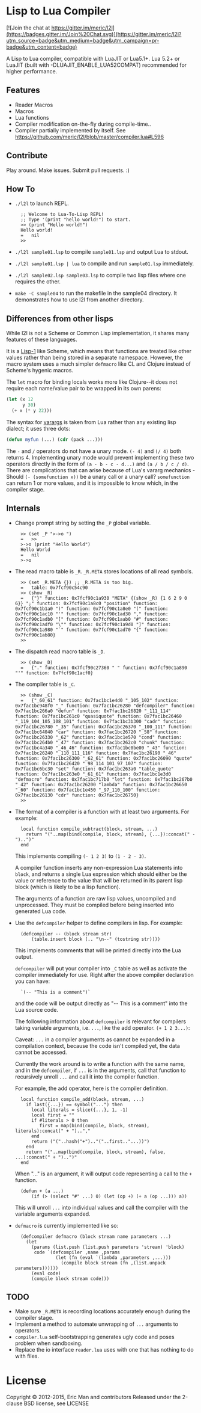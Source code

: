 Lisp to Lua Compiler
====================

[![Join the chat at https://gitter.im/meric/l2l](https://badges.gitter.im/Join%20Chat.svg)](https://gitter.im/meric/l2l?utm_source=badge&utm_medium=badge&utm_campaign=pr-badge&utm_content=badge)

A Lisp to Lua compiler, compatible with LuaJIT or Lua5.1+. Lua 5.2+ or 
LuaJIT (built with -DLUAJIT_ENABLE_LUA52COMPAT) recommended for higher
performance.


Features
-----------
* Reader Macros
* Macros
* Lua functions
* Compiler modification on-the-fly during compile-time..
* Compiler partially implemented by itself. See https://github.com/meric/l2l/blob/master/compiler.lua#L596


Contribute
----------
Play around. Make issues. Submit pull requests. :)


How To
------

* `./l2l` to launch REPL.

        ;; Welcome to Lua-To-Lisp REPL!
        ;; Type '(print "hello world!") to start.
        >> (print "Hello world!")
        Hello world!
        =   nil
        >> 

* `./l2l sample01.lsp` to compile `sample01.lsp` and output Lua to stdout.
* `./l2l sample01.lsp | lua` to compile and run `sample01.lsp` immediately.
* `./l2l sample02.lsp sample03.lsp` to compile two lisp files where one 
    requires the other.
* `make -C sample04` to run the makefile in the sample04 directory. It
   demonstrates how to use l2l from another directory.

Differences from other lisps
----------------------------

While l2l is not a Scheme or Common Lisp implementation, it shares
many features of these languages.

It is a [Lisp-1](https://hornbeck.wordpress.com/2009/07/05/lisp-1-vs-lisp-2/)
like Scheme, which means that functions are treated like other values
rather than being stored in a separate namespace. However, the macro
system uses a much simpler `defmacro` like CL and Clojure instead of
Scheme's hygenic macros.

The `let` macro for binding locals works more like Clojure--it does
not require each name/value pair to be wrapped in its own parens:

```lisp
(let (x 12
      y 30)
  (+ x (* y 22)))
```

The syntax for [varargs](https://en.wikipedia.org/wiki/Variadic_function)
is taken from Lua rather than any existing lisp dialect; it uses three dots:

```lisp
(defun myfun (...) (cdr (pack ...)))
```

The `-` and `/` operators do not have a unary mode. `(- 4)` and `(/ 4)` both
returns 4. Implementing unary mode would prevent implementing these two
operators directly in the form of `(a - b - c - d...)` and `(a / b / c / d)`.
There are complications that can arise because of Lua's vararg mechanics - 
Should `(- (somefunction x))` be a unary call or a unary call? `somefunction`
can return 1 or more values, and it is impossible to know which, in the 
compiler stage.

Internals
---------

* Change prompt string by setting the `_P` global variable.

        >> (set _P ">->o ")
        =   >> 
        >->o (print "Hello World")
        Hello World
        =   nil
        >->o 

* The read macro table is `_R`. `_R.META` stores locations of all read symbols.

        >> (set _R.META {}) ;; _R.META is too big.
        =   table: 0x7fcf90c54c90
        >> (show _R)
        =   {"}" function: 0x7fcf90c1a930 "META" {(show _R) {1 6 2 9 0 6}} ";" function: 0x7fcf90c1a8c0 "position" function: 0x7fcf90c1b1a0 ")" function: 0x7fcf90c1a8e0 "(" function: 0x7fcf90c1ac10 "'" function: 0x7fcf90c1ad30 "," function: 0x7fcf90c1adb0 "[" function: 0x7fcf90c1aab0 "#" function: 0x7fcf90c1adf0 "\"" function: 0x7fcf90c1a9d0 "]" function: 0x7fcf90c1a980 "`" function: 0x7fcf90c1ad70 "{" function: 0x7fcf90c1ab80}
        >> 

* The dispatch read macro table is `_D`.

        >> (show _D)
        =   {"." function: 0x7fcf90c27360 " " function: 0x7fcf90c1a890 "'" function: 0x7fcf90c1acf0}

* The compiler table is `_C`.

        >> (show _C)
        =   {"_60_61" function: 0x7fac1bc1e4d0 "_105_102" function: 0x7fac1bc948f0 "_" function: 0x7fac1bc26280 "defcompiler" function: 0x7fac1bc266a0 "defun" function: 0x7fac1bc26820 "_111_114" function: 0x7fac1bc261c0 "quasiquote" function: 0x7fac1bc26460 "_119_104_105_108_101" function: 0x7fac1bc3b300 "cadr" function: 0x7fac1bc26780 "_35" function: 0x7fac1bc26370 "_100_111" function: 0x7fac1bc64040 "car" function: 0x7fac1bc26720 "_58" function: 0x7fac1bc26330 "_62" function: 0x7fac1bc1e570 "cond" function: 0x7fac1bc264b0 "_47" function: 0x7fac1bc262c0 "chunk" function: 0x7fac1bc4a340 "_46_46" function: 0x7fac1bc0be00 "_43" function: 0x7fac1bc26240 "_110_111_116" function: 0x7fac1bc26190 "_46" function: 0x7fac1bc26300 "_62_61" function: 0x7fac1bc26090 "quote" function: 0x7fac1bc26420 "_98_114_101_97_107" function: 0x7fac1bc6bc30 "set" function: 0x7fac1bc263a0 "table_quote" function: 0x7fac1bc263e0 "_61_61" function: 0x7fac1bc1e3d0 "defmacro" function: 0x7fac1bc717b0 "let" function: 0x7fac1bc267b0 "_42" function: 0x7fac1bc26200 "lambda" function: 0x7fac1bc26650 "_60" function: 0x7fac1bc1e450 "_97_110_100" function: 0x7fac1bc26130 "cdr" function: 0x7fac1bc26750}
        >> 

* The format of a compiler is a function with at least two arguments.
    For example: 

        local function compile_subtract(block, stream, ...)
          return "("..map(bind(compile, block, stream), {...}):concat(" - ")..")"
        end

    This implements compiling `(- 1 2 3)` to `(1 - 2 - 3)`.

    A compiler function inserts any non-expression Lua statements into `block`,
    and returns a single Lua expression which should either be the value
    or reference to the value that will be returned in its parent lisp block
    (which is likely to be a lisp function).

    The arguments of a function are raw lisp values, uncompiled and 
    unprocessed. They must be compiled before being inserted into generated 
    Lua code.

* Use the `defcompiler` helper to define compilers in lisp. 
    For example:

        (defcompiler -- (block stream str)
            (table.insert block (.. "\n--" (tostring str))))

    This implements comments that will be printed directly into the Lua output.

    `defcompiler` will put your compiler into `_C` table as well as activate
    the compiler immediately for use. Right after the above compiler 
    declaration you can have:

        `(-- "This is a comment")`

    and the code will be output directly as "-- This is a comment" into the
    Lua source code.
    
    The following information about `defcompiler` is relevant for compilers
    taking variable arguments, i.e. `...`, like the add operator.
    `(+ 1 2 3...)`:

    Caveat: `...` in a compiler arguments as cannot be expanded in a 
    compilation context, because the code isn't compiled yet, the data cannot
    be accessed.

    Currently the work around is to write a function with the same name,
    and in the `defcompiler`, if `...` is in the arguments, call that function
    to recursively unroll `...` and call it into the compiler function.


    For example, the add operator, here is the compiler definition.

        local function compile_add(block, stream, ...)
          if last({...}) == symbol("...") then
            local literals = slice({...}, 1, -1)
            local first = ""
            if #literals > 0 then
               first = map(bind(compile, block, stream), literals):concat(" + ")..","
            end
            return ("("..hash("+").."("..first.."...))")
          end
          return "("..map(bind(compile, block, stream), false, ...):concat(" + ")..")"
        end

    When "..." is an argument, it will output code representing a call to the
    `+` function.

        (defun + (a ...)
            (if (> (select "#" ...) 0) (let (op +) (+ a (op ...))) a))

    This will unroll `...` into individual values and call the compiler with
    the variable arguments expanded.

* `defmacro` is currently implemented like so:


        (defcompiler defmacro (block stream name parameters ...)
          (let 
            (params (list.push (list.push parameters 'stream) 'block)
             code `(defcompiler ,name ,params
                     (let (fn (eval `(lambda ,parameters ,...)))
                       (compile block stream (fn ,(list.unpack parameters))))))
            (eval code)
            (compile block stream code)))


TODO
----

* Make sure `_R.META` is recording locations accurately enough during the compiler 
stage.
* Implement a method to automate unwrapping of `...` arguments to operators.
* `compiler.lua` self-bootstrapping generates ugly code and poses problem when sandboxing. 
* Replace the io interface `reader.lua` uses with one that has nothing to do with files.

License
=======

Copyright © 2012-2015, Eric Man and contributors
Released under the 2-clause BSD license, see LICENSE

